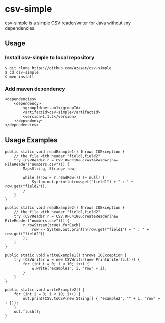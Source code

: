 # csv-simple

csv-simple is a simple CSV reader/writer for Java without any dependencies.

## Usage

### Install csv-simple to local repository

    $ git clone https://github.com/azazar/csv-simple
    $ cd csv-simple
    $ mvn install
    
### Add maven dependency

    <dependencies>
        <dependency>
            <groupId>net.uo1</groupId>
            <artifactId>csv-simple</artifactId>
            <version>1.1.2</version>
        </dependency>
    </dependencies>


## Usage Examples

    public static void readExample1() throws IOException {
        // the file with header "field1,field2"
        try (CSVReader r = CSV.RFC4180.createReader(new FileReader("numbers.csv"))) {
            Map<String, String> row;

            while ((row = r.readRow()) != null) {
                System.out.println(row.get("field1") + " : " + row.get("field2"));
            }
        }
    }

    public static void readExample2() throws IOException {
        // the file with header "field1,field2"
        try (CSVReader r = CSV.RFC4180.createReader(new FileReader("numbers.csv"))) {
            r.rowStream(true).forEach(
                row -> System.out.println(row.get("field1") + " : " + row.get("field2"))
            );
        }
    }

    public static void writeExample1() throws IOException {
        try (CSVWriter w = new CSVWriter(new PrintWriter(out))) {
            for (int i = 0; i < 10; i++) {
                w.write("example1", i, "row" + i);
            }
        }
    }

    public static void writeExample2() {
        for (int i = 0; i < 10; i++) {
            out.print(CSV.toCSV(new String[] { "example2", "" + i, "row" + i }));
        }
        out.flush();
    }
